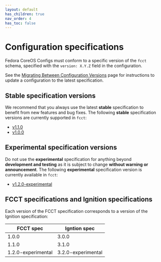 ```yaml
---
layout: default
has_children: true
nav_order: 4
has_toc: false
---
```


# Configuration specifications

Fedora CoreOS Configs must conform to a specific version of the `fcct` schema,
specified with the `version: X.Y.Z` field in the configuration.

See the [Migrating Between Configuration Versions](migrating-configs.md) page
for instructions to update a configuration to the latest specification.

## Stable specification versions

We recommend that you always use the latest **stable** specification to benefit
from new features and bug fixes. The following **stable** specification
versions are currently supported in `fcct`:

- [v1.1.0](configuration-v1_1.md)
- [v1.0.0](configuration-v1_0.md)

## Experimental specification versions

Do not use the **experimental** specification for anything beyond **development
and testing** as it is subject to change **without warning or announcement**.
The following **experimental** specification version is currently available in
`fcct`:

- [v1.2.0-experimental](configuration-v1_2-exp.md)

## FCCT specifications and Ignition specifications

Each version of the FCCT specification corresponds to a version of the Ignition
specification:

| FCCT spec          | Igntion spec       |
|--------------------|--------------------|
| 1.0.0              | 3.0.0              |
| 1.1.0              | 3.1.0              |
| 1.2.0-experimental | 3.2.0-experimental |
